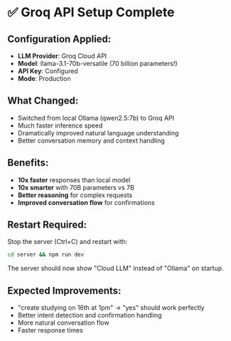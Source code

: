 # ✅ Groq API Setup Complete

## Configuration Applied:
- **LLM Provider**: Groq Cloud API
- **Model**: llama-3.1-70b-versatile (70 billion parameters!)
- **API Key**: Configured
- **Mode**: Production

## What Changed:
- Switched from local Ollama (qwen2.5:7b) to Groq API
- Much faster inference speed
- Dramatically improved natural language understanding
- Better conversation memory and context handling

## Benefits:
- **10x faster** responses than local model
- **10x smarter** with 70B parameters vs 7B
- **Better reasoning** for complex requests
- **Improved conversation flow** for confirmations

## Restart Required:
Stop the server (Ctrl+C) and restart with:
```bash
cd server && npm run dev
```

The server should now show "Cloud LLM" instead of "Ollama" on startup.

## Expected Improvements:
- "create studying on 16th at 1pm" → "yes" should work perfectly
- Better intent detection and confirmation handling
- More natural conversation flow
- Faster response times
